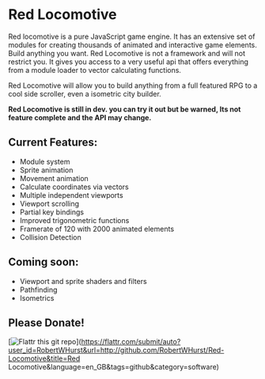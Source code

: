 Red Locomotive
==============

Red locomotive is a pure JavaScript game engine. It has an extensive set of modules for creating thousands of animated
and interactive game elements. Build anything you want. Red Locomotive is not a framework and will not restrict you.
It gives you access to a very useful api that offers everything from a module loader to vector calculating functions.

Red Locomotive will allow you to build anything from a full featured RPG to a cool side scroller, even a isometric city
builder.

**Red Locomotive is still in dev. you can try it out but be warned, Its not feature complete and the API may change.**

Current Features:
-----------------
- Module system
- Sprite animation
- Movement animation
- Calculate coordinates via vectors
- Multiple independent viewports
- Viewport scrolling
- Partial key bindings
- Improved trigonometric functions
- Framerate of 120 with 2000 animated elements
- Collision Detection

Coming soon:
------------
- Viewport and sprite shaders and filters
- Pathfinding
- Isometrics

Please Donate!
--------------
[![Flattr this git repo](http://api.flattr.com/button/flattr-badge-large.png)](https://flattr.com/submit/auto?user_id=RobertWHurst&url=http://github.com/RobertWHurst/Red-Locomotive&title=Red Locomotive&language=en_GB&tags=github&category=software)

